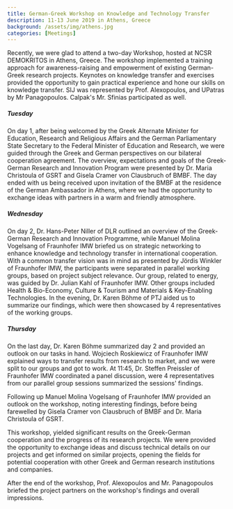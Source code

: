 ```yaml
---
title: German-Greek Workshop on Knowledge and Technology Transfer
description: 11-13 June 2019 in Athens, Greece
background: /assets/img/athens.jpg
categories: [Meetings]
---
```


Recently, we were glad to attend a two-day Workshop, hosted at NCSR DEMOKRITOS
in Athens, Greece. The workshop implemented a training approach for
awareness-raising and empowerment of existing German-Greek research projects.
Keynotes on knowledge transfer and exercises provided the opportunity to gain
practical experience and hone our skills on knowledge transfer.
SIJ was represented by Prof. Alexopoulos, and UPatras by Mr Panagopoulos.
Calpak's Mr. Sfinias participated as well.


##### Tuesday

On day 1, after being welcomed by the Greek Alternate Minister for Education,
Research and Religious Affairs and the German Parliamentary State Secretary to
the Federal Minister of Education and Research, we were guided through the
Greek and German perspectives on our bilateral cooperation agreement.
The overview, expectations and goals of the Greek-German Research and
Innovation Program were presented by Dr. Maria Christoula of GSRT and
Gisela Cramer von Clausbruch of BMBF.
The day ended with us being received upon invitation of the BMBF at the
residence of the German Ambassador in Athens, where we had the opportunity to
exchange ideas with partners in a warm and friendly atmosphere.

##### Wednesday

On day 2, Dr. Hans-Peter Niller of DLR outlined an overview of the Greek-German
Research and Innovation Programme, while Manuel Molina Vogelsang
of Fraunhofer IMW briefed us on strategic networking to enhance knowledge and
technology transfer in international cooperation.
With a common transfer vision was in mind as presented by Jördis Winkler of
Fraunhofer IMW, the participants were separated in
parallel working  groups, based on project subject relevance. Our group, related
to energy, was guided by Dr. Julian Kahl of Fraunhofer IMW. Other groups
included Health & Bio-Economy, Culture & Tourism and Materials & Key-Enabling
Technologies.
In the evening, Dr. Karen Böhme of PTJ aided us to summarize our findings,
which were then showcased by 4 representatives of the working groups.

##### Thursday

On the last day, Dr. Karen Böhme summarized day 2 and provided an outlook on
our tasks in hand. Wojciech Roskiewicz of Fraunhofer IMW explained ways to
transfer results from research to market, and we were split to our groups and
got to work. At 11:45, Dr. Steffen Preissler of Fraunhofer IMW coordinated
a panel discussion, were 4 representatives from our parallel group sessions
summarized the sessions' findings.

Following up Manuel Molina Vogelsang of Fraunhofer IMW provided an outlook on
the workshop, noting interesting findings, before being farewelled by
Gisela Cramer von Clausbruch of BMBF and Dr. Maria Christoula of GSRT.

This workshop, yielded significant results on the Greek-German cooperation
and the progress of its research projects. We were provided the opportunity to
exchange ideas and discuss technical details on our projects and get informed on
similar projects, opening the fields for potential cooperation with other
Greek and German research institutions and companies.

After the end of the workshop, Prof. Alexopoulos and Mr. Panagopoulos
briefed the project partners on the workshop's findings and overall impressions.
